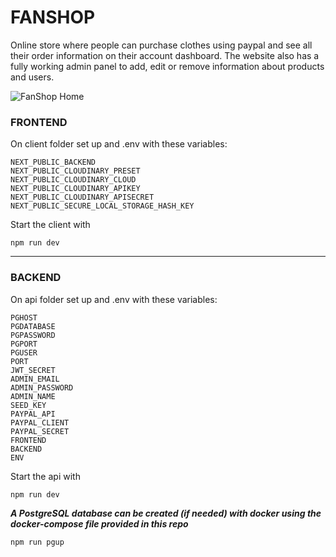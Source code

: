 # FANSHOP

Online store where people can purchase clothes using paypal and see all their order information on their account
dashboard. The
website also has a fully working admin panel to add, edit or remove information about products and users.

![FanShop Home](https://i.imgur.com/LexWI9z.png "FanShop Home")

### FRONTEND

On client folder set up and .env with these variables:

```
NEXT_PUBLIC_BACKEND
NEXT_PUBLIC_CLOUDINARY_PRESET
NEXT_PUBLIC_CLOUDINARY_CLOUD
NEXT_PUBLIC_CLOUDINARY_APIKEY
NEXT_PUBLIC_CLOUDINARY_APISECRET
NEXT_PUBLIC_SECURE_LOCAL_STORAGE_HASH_KEY
```

Start the client with

```
npm run dev
```

--- 

### BACKEND

On api folder set up and .env with these variables:

```
PGHOST
PGDATABASE
PGPASSWORD
PGPORT
PGUSER
PORT
JWT_SECRET
ADMIN_EMAIL
ADMIN_PASSWORD
ADMIN_NAME
SEED_KEY
PAYPAL_API
PAYPAL_CLIENT
PAYPAL_SECRET
FRONTEND
BACKEND
ENV
```

Start the api with

```
npm run dev
```

***A PostgreSQL database can be created (if needed) with docker using the docker-compose file provided in this repo***

```
npm run pgup
```